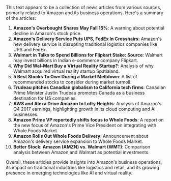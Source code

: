 This text appears to be a collection of news articles from various sources, primarily related to Amazon and its business operations. Here's a summary of the articles:

1. **Amazon's Overbought Shares May Fall 15%**: A warning about potential decline in Amazon's stock price.
2. **Amazon's Delivery Service Puts UPS, FedEx In Crosshairs**: Amazon's new delivery service is disrupting traditional logistics companies like UPS and FedEx.
3. **Walmart in Talks to Spend Billions for Flipkart Stake: Source**: Walmart may invest billions in Indian e-commerce company Flipkart.
4. **Why Did Wal-Mart Buy a Virtual Reality Startup?**: Analysis of why Walmart acquired virtual reality startup Spatialand.
5. **5 Best Stocks To Own During a Market Meltdown**: A list of recommended stocks to consider during market turmoil.
6. **Trudeau pitches Canadian globalism to California tech firms**: Canadian Prime Minister Justin Trudeau promotes Canada as a business destination for US companies.
7. **AWS and Alexa Drive Amazon to Lofty Heights**: Analysis of Amazon's Q4 2017 earnings, highlighting growth in its cloud computing and AI businesses.
8. **Amazon Prime VP reportedly shifts focus to Whole Foods**: A report on the new focus of Amazon's Prime Vice President on integrating with Whole Foods Market.
9. **Amazon Rolls Out Whole Foods Delivery**: Announcement about Amazon's delivery service expansion to Whole Foods Market.
10. **Better Stock: Amazon (AMZN) vs. Walmart (WMT)**: Comparison analysis between Amazon and Walmart as potential investments.

Overall, these articles provide insights into Amazon's business operations, its impact on traditional industries like logistics and retail, and its growing presence in emerging technologies like AI and virtual reality.